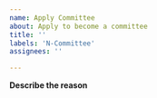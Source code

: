 ```yaml
---
name: Apply Committee
about: Apply to become a committee
title: ''
labels: 'N-Committee'
assignees: ''

---
```


<!--
请务必阅读贡献者指南:
https://github.com/NervJS/taro/blob/master/CONTRIBUTING.md
-->

**Describe the reason**

<!-- 提名成为 Taro 团队合作者角色模版 -->
<!-- 基于 @xxx 在过去一年对 Taro 在 Harmony 适配等领域做出的杰出贡献和多项重大创新，特此提名将 @xxx 晋升为技术委员会成员。 -->
<!-- 其相关贡献（至少3个关键贡献点，具体创新点可以文字描述展开）如下： -->
<!-- # pull request id -->
<!-- # pull request id -->
<!-- # pull request id -->
